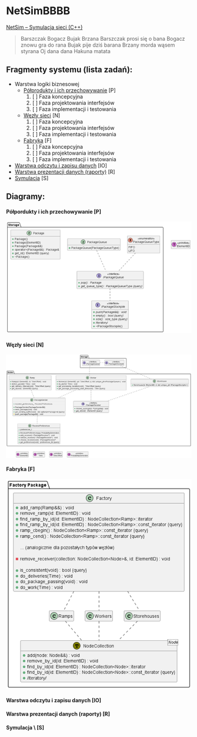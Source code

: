 # NetSimBBBB
[NetSim – Symulacja sieci (C++)](https://home.agh.edu.pl/~mdig/dokuwiki/doku.php?id=teaching:programming:soft-dev:topics:net-simulation:start)

> Barszczak Bogacz Bujak Brzana
Barszczak prosi się o bana
Bogacz znowu gra do rana
Bujak pije dziś barana
Brzany morda wąsem styrana
Oj dana dana
Hakuna matata

## Fragmenty systemu (lista zadań):
   * Warstwa logiki biznesowej
      * [Półprodukty i ich przechowywanie](https://home.agh.edu.pl/~mdig/dokuwiki/doku.php?id=teaching:programming:soft-dev:topics:net-simulation:part_storage) \[P]
        1. [ ] Faza koncepcyjna
        2. [ ] Faza projektowania interfejsów
        3. [ ] Faza implementacji i testowania
      * [Węzły sieci](https://home.agh.edu.pl/~mdig/dokuwiki/doku.php?id=teaching:programming:soft-dev:topics:net-simulation:part_nodes) \[N]
        1. [ ] Faza koncepcyjna
        2. [ ] Faza projektowania interfejsów
        3. [ ] Faza implementacji i testowania
      * [Fabryka](https://home.agh.edu.pl/~mdig/dokuwiki/doku.php?id=teaching:programming:soft-dev:topics:net-simulation:part_factory) \[F]
        1. [ ] Faza koncepcyjna
        2. [ ] Faza projektowania interfejsów
        3. [ ] Faza implementacji i testowania
   * [Warstwa odczytu i zapisu danych](https://home.agh.edu.pl/~mdig/dokuwiki/doku.php?id=teaching:programming:soft-dev:topics:net-simulation:part_io) \[IO]
   * [Warstwa prezentacji danych (raporty)](https://home.agh.edu.pl/~mdig/dokuwiki/doku.php?id=teaching:programming:soft-dev:topics:net-simulation:part_reports) \[R]
   * [Symulacja](https://home.agh.edu.pl/~mdig/dokuwiki/doku.php?id=teaching:programming:soft-dev:topics:net-simulation:part_simulation) \[S]
   
## Diagramy:
#### Półpordukty i ich przechowywanie \[P]
<img src="/diagrams/P_diagram.png">

#### Węzły sieci \[N]
<img src="/diagrams/N_diagram.png">

#### Fabryka \[F]
<img src="/diagrams/F_diagram.png">

#### Warstwa odczytu i zapisu danych \[IO]

#### Warstwa prezentacji danych (raporty) \[R]

#### Symulacja \ [S]
